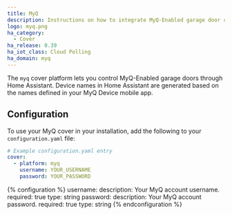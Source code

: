 ```yaml
---
title: MyQ
description: Instructions on how to integrate MyQ-Enabled garage door covers into Home Assistant.
logo: myq.png
ha_category:
  - Cover
ha_release: 0.39
ha_iot_class: Cloud Polling
ha_domain: myq
---
```


The `myq` cover platform lets you control MyQ-Enabled garage doors through Home Assistant. Device names in Home Assistant are generated based on the names defined in your MyQ Device mobile app.

## Configuration

To use your MyQ cover in your installation, add the following to your `configuration.yaml` file:

```yaml
# Example configuration.yaml entry
cover:
  - platform: myq
    username: YOUR_USERNAME
    password: YOUR_PASSWORD
```

{% configuration %}
username:
  description: Your MyQ account username.
  required: true
  type: string
password:
  description: Your MyQ account password.
  required: true
  type: string
{% endconfiguration %}
